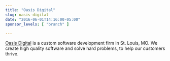 ```yaml
---
title: "Oasis Digital"
slug: oasis-digital
date: "2016-06-01T14:16:00-05:00"
sponsor_levels: [ "branch" ]

---
```


[Oasis Digital](http://oasisdigital.com/) is a custom software development firm
in St. Louis, MO. We create high quality software and solve hard problems, to
help our customers thrive.
